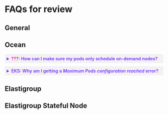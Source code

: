 <meta name="robots" content="noindex">

# FAQs for review

<!---------------------------------- <details style="background:#f2f2f2; padding:6px; margin:10px 0px 0px 0px">
   <summary markdown="span" style="color:#7632FE; font-weight:600" id="xxxx">?</summary>

  <div style="padding-left:16px">

   text
   
 </div>

 </details>
 ---------------------------------->

<!----------------------------------where to put these?---------------------------------->

<!--## Where do these go?
 
<!----------------------------------general---------------------------------->

## General


<!----------------------------------ocean---------------------------------->

## Ocean
 


<details style="background:#f2f2f2; padding:6px; margin:10px 0px 0px 0px">
   <summary markdown="span" style="color:#7632FE; font-weight:600" id="oceanpodod"><font color="#FC01CC">???</font>: How can I make sure my pods only schedule on-demand nodes?</summary>

  <div style="padding-left:16px">

   You can use taints, tolerations, and node selectors to make sure that only pods with the on-demand lifecycle label are scheduled on on-demand nodes. Pods that don't have this label cannot be scheduled on these nodes. Taints and tolerations work together to make sure pods are scheduled on the right nodes.

   Use taints and tolerations in a virtual node group to create an on-demand virtual node group that includes all your on-demand instances. If the virtual node group has a taint, only pods with a matching tolerance will be scheduled for this virtual node group. If your virtual node group has a taint, only pods with a matching toleration are scheduled for this virtual node group. For example, you can create a virtual node group with only on-demand pods.

* **Virtual node group with only on-demand instances**

   * Make sure your [pod has the tolerations](https://kubernetes.io/docs/concepts/scheduling-eviction/taint-and-toleration/) set to:

     <pre><code>tolerations:
      - key: "key"
        operator: "Equal"
        value: "value"
        effect: "NoSchedule"</code></pre>
  
      If the <b>operator</b> is `Exists`, the launch specification needs to be `null`.  

   * Configure a [node selector](https://kubernetes.io/docs/concepts/scheduling-eviction/assign-pod-node/) with the on-demand [lifecycle label](ocean/features/labels-and-taints?id=spotinstionode-lifecycle). Adding the on-demand label means that this pod will only have on-demand instances.

     <details>
     <summary markdown="span">Sample deployment with node selector set to <i>od</i></summary>

     <pre><code>apiVersion: apps/v1
     kind: Deployment
     metadata:
       name: nginx-deployment
       labels:
         app: nginx
     spec:
       replicas: 3
       selector:
         matchLabels:
           app: nginx
       template:
         metadata:
           labels:
             app: nginx
         spec:
           containers:
           - name: nginx
             image: nginx:1.14.2
             ports:
             - containerPort: 80
           tolerations:
           - key: "key"
             operator: "Equal"
             value: "value"
             effect: "NoSchedule"
           nodeSelector:
             spotinst.io/node-lifecycle: od</code></pre>

      </details>

* **Schedule a specific pod on an on-demand instance**

    <ol style="list-style-type: lower-alpha;">
      <li>Configure a [node selector](https://kubernetes.io/docs/concepts/scheduling-eviction/assign-pod-node/) with [labels](ocean/features/labels-and-taints).</li>
      <li>Go to the cluster in the Spot console and click <b>Actions</b> > <b>Edit Configuration</b> > <b>Compute</b>.</li>
      <li>Set the <b>Spot %</b> to <i>0</i>. This means that all nodes in this virtual node group will be on-demand.<font color="#FC01CC"> I can't find the spot % in ocean clusters, is it still there?</font></li>
   </ol>

* **Custom launch specifications with labels**
  
  In the Spot console, [configure Ocean custom launch specifications](ocean/tutorials/migrate-existing-egs-ekskops?id=step-2-configure-ocean-custom-launch-specifications).

   If there are several launch specifications configured in the cluster, you should add a custom label to the specific launch specification, as well as to the pod. The reason another custom label should be added is that only tolerations configured on the pod will not trigger a scale-up from the dedicated launch specification.

   If you want to run only a specific workload on the nodes launched from the launch specification, adjust the node selector to the dedicated node selector of the workload. For example, if you use launch specification for GPU instance and only want pods with a dedicated node selector to run on the node, adjust the node selector to the dedicated one.
 </div>

 </details>

 
 <details style="background:#f2f2f2; padding:6px; margin:10px 0px 0px 0px">
   <summary markdown="span" style="color:#7632FE; font-weight:600" id="oceanmaxpods">EKS: Why am I getting a <i>Maximum Pods configuration reached</i> error?</summary>

  <div style="padding-left:16px">

   If you get a `Maximum Pods configuration reached` message for a node in the console:
   * It usually means that you reached the EKS [maximum pod limit](https://github.com/awslabs/amazon-eks-ami/blob/main/templates/shared/runtime/eni-max-pods.txt). For example, the EKS maximum pod limitation for <i>r4.large</i> is 29.
     
     You can [increase the EKS maximum pods](https://aws.amazon.com/blogs/containers/amazon-vpc-cni-increases-pods-per-node-limits/) in AWS. You can see more information about the number of pods per EKS instance on [Stack Overflow](https://stackoverflow.com/questions/57970896/pod-limit-on-node-aws-eks#:~:text=For%20t3.,22%20pods%20in%20your%20cluster).
     
   * If the node has fewer pods than the EKS maximum pod limit, then check if the **max-pods** limit is set at the user data level in the Ocean configuration.

     Increase this limit for the user data in Ocean:

      <ol style="list-style-type: lower-alpha;">
      <li>Go to the cluster in the Spot console and click <b>Actions</b> > <b>Edit Configuration</b> > <b>Compute</b>.</li>
      <li>In <b>User Data (Startup Script)</b>, increase the max-pods limit.</li>
      <li><a href="ocean/features/roll-gen">Roll the cluster</a>.</li>
   </ol>
   
   If you continue to get this error, [roll the cluster](ocean/features/roll-gen) again and disable [Respect Pod Disruption Budget (PDB)](ocean/features/roll-gen?id=respect-pod-disruption-budget). You can also manually terminate the node.
   
 </div>

 </details>



<!----------------------------------elastigroup---------------------------------->
## Elastigroup



<!----------------------------------elastigroup stateful node---------------------------------->

## Elastigroup Stateful Node

